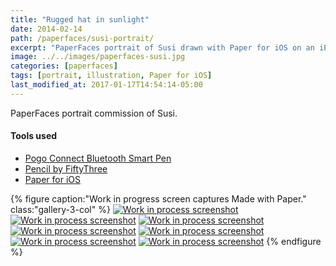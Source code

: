 ```yaml
---
title: "Rugged hat in sunlight"
date: 2014-02-14
path: /paperfaces/susi-portrait/
excerpt: "PaperFaces portrait of Susi drawn with Paper for iOS on an iPad."
image: ../../images/paperfaces-susi.jpg
categories: [paperfaces]
tags: [portrait, illustration, Paper for iOS]
last_modified_at: 2017-01-17T14:54:14-05:00
---
```


PaperFaces portrait commission of Susi.

#### Tools used

- [Pogo Connect Bluetooth Smart Pen](https://www.amazon.com/gp/product/B009K448L4/ref=as_li_ss_tl?ie=UTF8&camp=1789&creative=390957&creativeASIN=B009K448L4&linkCode=as2&tag=mademist-20)
- [Pencil by FiftyThree](https://www.amazon.com/FiftyThree-Digital-Stylus-Pencil-iPhone/dp/B01JJBUYR4/ref=as_li_ss_tl?keywords=pencil+53&qid=1550586265&s=gateway&sr=8-3&linkCode=ll1&tag=mademist-20&linkId=0134793cb840affff60f2e45a7f64678&language=en_US)
- [Paper for iOS](https://paper.bywetransfer.com/)

{% figure caption:"Work in progress screen captures Made with Paper." class:"gallery-3-col" %}
[![Work in process screenshot](../../images/paperfaces-susi-process-1-600.jpg)](../../images/paperfaces-susi-process-1-lg.jpg)
[![Work in process screenshot](../../images/paperfaces-susi-process-2-600.jpg)](../../images/paperfaces-susi-process-2-lg.jpg)
[![Work in process screenshot](../../images/paperfaces-susi-process-3-600.jpg)](../../images/paperfaces-susi-process-3-lg.jpg)
[![Work in process screenshot](../../images/paperfaces-susi-process-4-600.jpg)](../../images/paperfaces-susi-process-4-lg.jpg)
[![Work in process screenshot](../../images/paperfaces-susi-process-5-600.jpg)](../../images/paperfaces-susi-process-5-lg.jpg)
[![Work in process screenshot](../../images/paperfaces-susi-process-6-600.jpg)](../../images/paperfaces-susi-process-6-lg.jpg)
[![Work in process screenshot](../../images/paperfaces-susi-process-7-600.jpg)](../../images/paperfaces-susi-process-7-lg.jpg)
{% endfigure %}
